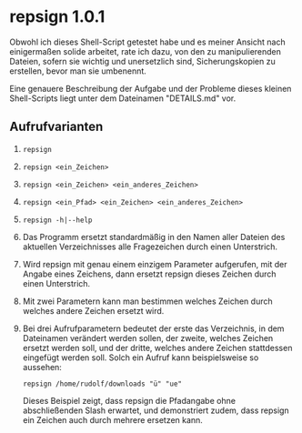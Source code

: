 # repsign 1.0.1

Obwohl ich dieses Shell-Script getestet habe und es meiner Ansicht nach einigermaßen solide arbeitet, rate ich dazu, von den zu manipulierenden Dateien, sofern sie wichtig und unersetzlich sind, Sicherungskopien zu erstellen, bevor man sie umbenennt. 

Eine genauere Beschreibung der Aufgabe und der Probleme dieses kleinen Shell-Scripts liegt unter dem Dateinamen "DETAILS.md" vor.

## Aufrufvarianten

1. `repsign`
2. `repsign <ein_Zeichen>`
3. `repsign <ein_Zeichen> <ein_anderes_Zeichen>`
4. `repsign <ein_Pfad> <ein_Zeichen> <ein_anderes_Zeichen>`
5. `repsign -h|--help`



1. Das Programm ersetzt standardmäßig in den Namen aller Dateien des aktuellen Verzeichnisses alle Fragezeichen durch einen Unterstrich.

2. Wird repsign mit genau einem einzigem Parameter aufgerufen, mit der Angabe eines Zeichens, dann ersetzt repsign dieses Zeichen durch einen Unterstrich.

3. Mit zwei Parametern kann man bestimmen welches Zeichen durch welches andere Zeichen ersetzt wird.

4. Bei drei Aufrufparametern bedeutet der erste das Verzeichnis, in dem Dateinamen verändert werden sollen, der zweite, welches Zeichen ersetzt werden soll, und der dritte, welches andere Zeichen stattdessen eingefügt werden soll. Solch ein Aufruf kann beispielsweise so aussehen:
  
   `repsign /home/rudolf/downloads "ü" "ue"`

   Dieses Beispiel zeigt, dass repsign die Pfadangabe ohne abschließenden Slash erwartet, und demonstriert zudem, dass repsign ein Zeichen auch durch mehrere ersetzen kann.